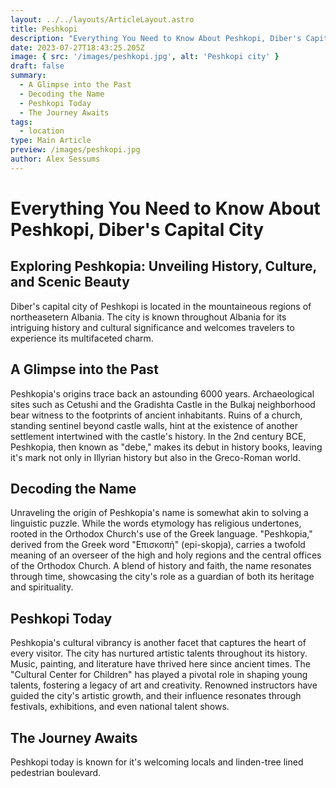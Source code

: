 ```yaml
---
layout: ../../layouts/ArticleLayout.astro
title: Peshkopi
description: "Everything You Need to Know About Peshkopi, Diber's Capital City"
date: 2023-07-27T18:43:25.205Z
image: { src: '/images/peshkopi.jpg', alt: 'Peshkopi city' }
draft: false
summary:
  - A Glimpse into the Past
  - Decoding the Name
  - Peshkopi Today
  - The Journey Awaits
tags:
  - location
type: Main Article
preview: /images/peshkopi.jpg
author: Alex Sessums
---
```


# Everything You Need to Know About Peshkopi, Diber's Capital City

## Exploring Peshkopia: Unveiling History, Culture, and Scenic Beauty

Diber's capital city of Peshkopi is located in the mountaineous regions of northeasetern Albania. The city is known throughout Albania for its intriguing history and cultural significance and welcomes travelers to experience its multifaceted charm.

## A Glimpse into the Past

Peshkopia's origins trace back an astounding 6000 years. Archaeological sites such as Cetushi and the Gradishta Castle in the Bulkaj neighborhood bear witness to the footprints of ancient inhabitants. Ruins of a church, standing sentinel beyond castle walls, hint at the existence of another settlement intertwined with the castle's history. In the 2nd century BCE, Peshkopia, then known as "debe," makes its debut in history books, leaving it's mark not only in Illyrian history but also in the Greco-Roman world.

## Decoding the Name

Unraveling the origin of Peshkopia's name is somewhat akin to solving a linguistic puzzle. While the words etymology has religious undertones, rooted in the Orthodox Church's use of the Greek language. "Peshkopia," derived from the Greek word "Επισκοπή" (epi-skopja), carries a twofold meaning of an overseer of the high and holy regions and the central offices of the Orthodox Church. A blend of history and faith, the name resonates through time, showcasing the city's role as a guardian of both its heritage and spirituality.

## Peshkopi Today

Peshkopia's cultural vibrancy is another facet that captures the heart of every visitor. The city has nurtured artistic talents throughout its history. Music, painting, and literature have thrived here since ancient times. The "Cultural Center for Children" has played a pivotal role in shaping young talents, fostering a legacy of art and creativity. Renowned instructors have guided the city's artistic growth, and their influence resonates through festivals, exhibitions, and even national talent shows.

## The Journey Awaits

Peshkopi today is known for it's welcoming locals and linden-tree lined pedestrian boulevard.
